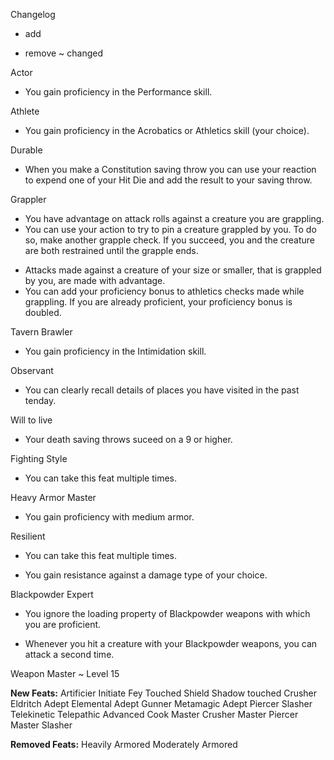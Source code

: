 Changelog

+ add
- remove
~ changed


Actor
+ You gain proficiency in the Performance skill.

Athlete
+ You gain proficiency in the Acrobatics or Athletics skill (your choice).

Durable
+ When you make a Constitution saving throw you can use your reaction to expend one of your Hit Die and add the result to your saving throw.

Grappler
- You have advantage on attack rolls against a creature you are grappling.
- You can use your action to try to pin a creature grappled by you. To do so, make another grapple check. If you succeed, you and the creature are both restrained until the grapple ends.
+ Attacks made against a creature of your size or smaller, that is grappled by you, are made with advantage.
+ You can add your proficiency bonus to athletics checks made while grappling. If you are already proficient, your proficiency bonus is doubled.

Tavern Brawler
+ You gain proficiency in the Intimidation skill.

Observant
+ You can clearly recall details of places you have visited in the past tenday.

Will to live
+ Your death saving throws suceed on a 9 or higher.

Fighting Style
+ You can take this feat multiple times.

Heavy Armor Master
+ You gain proficiency with medium armor.

Resilient
- You can take this feat multiple times.
+ You gain resistance against a damage type of your choice.

Blackpowder Expert
- You ignore the loading property of Blackpowder weapons with which you are proficient.
+ Whenever you hit a creature with your Blackpowder weapons, you can attack a second time.

Weapon Master
~ Level 15


**New Feats:**
Artificier Initiate
Fey Touched
Shield
Shadow touched
Crusher
Eldritch Adept
Elemental Adept
Gunner
Metamagic Adept
Piercer
Slasher
Telekinetic
Telepathic
Advanced Cook
Master Crusher
Master Piercer
Master Slasher


**Removed Feats:**
Heavily Armored
Moderately Armored
